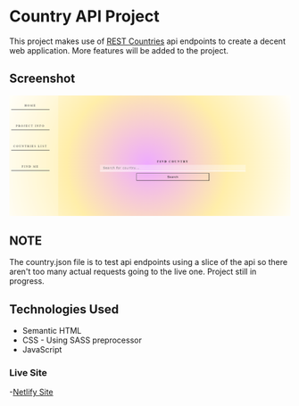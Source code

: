 # Country API Project

This project makes use of [REST Countries](https://restcountries.com/) api endpoints to create a decent web application. More features will be added to the project.

## Screenshot

![Screenshot](./screenshot/Screenshot.PNG)

## NOTE

The country.json file is to test api endpoints using a slice of the api so there aren't too many actual requests going to the live one. Project still in progress.

## Technologies Used

- Semantic HTML
- CSS - Using SASS preprocessor
- JavaScript

### Live Site

-[Netlify Site](https://countrywikiapp.netlify.app)